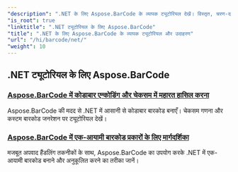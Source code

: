 ```yaml
---
"description": ".NET के लिए Aspose.BarCode के व्यापक ट्यूटोरियल देखें। विस्तृत, चरण-दर-चरण मार्गदर्शिकाओं के साथ बारकोड बनाना, अनुकूलित करना और प्रबंधित करना सीखें।"
"is_root": true
"linktitle": ".NET ट्यूटोरियल के लिए Aspose.BarCode"
"title": ".NET के लिए Aspose.BarCode के व्यापक ट्यूटोरियल और उदाहरण"
"url": "/hi/barcode/net/"
"weight": 10
---
```


## .NET ट्यूटोरियल के लिए Aspose.BarCode
### [Aspose.BarCode में कोडाबार एन्कोडिंग और चेकसम में महारत हासिल करना](./mastering-codabar-encoding-and-checksum/)
Aspose.BarCode की मदद से .NET में आसानी से कोडाबार बारकोड बनाएँ। चेकसम गणना और कस्टम बारकोड जनरेशन पर ट्यूटोरियल देखें।
### [Aspose.BarCode में एक-आयामी बारकोड प्रकारों के लिए मार्गदर्शिका](./guide-one-dimensional-barcode-types/)
मजबूत अपवाद हैंडलिंग तकनीकों के साथ, Aspose.BarCode का उपयोग करके .NET में एक-आयामी बारकोड बनाने और अनुकूलित करने का तरीका जानें।